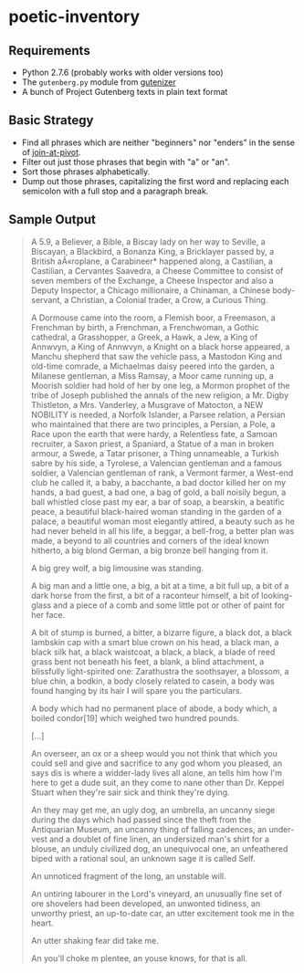 poetic-inventory
================

Requirements
------------

*   Python 2.7.6 (probably works with older versions too)
*   The `gutenberg.py` module from [gutenizer](https://github.com/okfn/gutenizer/)
*   A bunch of Project Gutenberg texts in plain text format

Basic Strategy
--------------

*   Find all phrases which are neither "beginners" nor "enders" in the sense
    of [join-at-pivot](../join-at-pivot/).
*   Filter out just those phrases that begin with "a" or "an".
*   Sort those phrases alphabetically.
*   Dump out those phrases, capitalizing the first word and replacing each
    semicolon with a full stop and a paragraph break.

Sample Output
-------------

> A 5.9, a Believer, a Bible, a Biscay lady on her way to Seville, a Biscayan, a Blackbird, a Bonanza King, a Bricklayer passed by, a British aÃ«roplane, a Carabineer* happened along, a Castilian, a Castilian, a Cervantes Saavedra, a Cheese Committee to consist of seven members of the Exchange, a Cheese Inspector and also a Deputy Inspector, a Chicago millionaire, a Chinaman, a Chinese body-servant, a Christian, a Colonial trader, a Crow, a Curious Thing.
> 
> A Dormouse came into the room, a Flemish boor, a Freemason, a Frenchman by birth, a Frenchman, a Frenchwoman, a Gothic cathedral, a Grasshopper, a Greek, a Hawk, a Jew, a King of Annwvyn, a King of Annwvyn, a Knight on a black horse appeared, a Manchu shepherd that saw the vehicle pass, a Mastodon King and old-time comrade, a Michaelmas daisy peered into the garden, a Milanese gentleman, a Miss Ramsay, a Moor came running up, a Moorish soldier had hold of her by one leg, a Mormon prophet of the tribe of Joseph published the annals of the new religion, a Mr. Digby Thistleton, a Mrs. Vanderley, a Musgrave of Matocton, a NEW NOBILITY is needed, a Norfolk Islander, a Parsee relation, a Persian who maintained that there are two principles, a Persian, a Pole, a Race upon the earth that were hardy, a Relentless fate, a Samoan recruiter, a Saxon priest, a Spaniard, a Statue of a man in broken armour, a Swede, a Tatar prisoner, a Thing unnameable, a Turkish sabre by his side, a Tyrolese, a Valencian gentleman and a famous soldier, a Valencian gentleman of rank, a Vermont farmer, a West-end club he called it, a baby, a bacchante, a bad doctor killed her on my hands, a bad guest, a bad one, a bag of gold, a ball noisily begun, a ball whistled close past my ear, a bar of soap, a bearskin, a beatific peace, a beautiful black-haired woman standing in the garden of a palace, a beautiful woman most elegantly attired, a beauty such as he had never beheld in all his life, a beggar, a bell-frog, a better plan was made, a beyond to all countries and corners of the ideal known hitherto, a big blond German, a big bronze bell hanging from it.
> 
> A big grey wolf, a big limousine was standing.
> 
> A big man and a little one, a big, a bit at a time, a bit full up, a bit of a dark horse from the first, a bit of a raconteur himself, a bit of looking-glass and a piece of a comb and some little pot or other of paint for her face.
> 
> A bit of stump is burned, a bitter, a bizarre figure, a black dot, a black lambskin cap with a smart blue crown on his head, a black man, a black silk hat, a black waistcoat, a black, a black, a blade of reed grass bent not beneath his feet, a blank, a blind attachment, a blissfully light-spirited one:  Zarathustra the soothsayer, a blossom, a blue chin, a bodkin, a body closely related to casein, a body was found hanging by its hair I will spare you the particulars.
> 
> A body which had no permanent place of abode, a body which, a boiled condor[19] which weighed two hundred pounds.
>
> [...]
>
> An overseer, an ox or a sheep would you not think that which you could sell and give and sacrifice to any god whom you pleased, an says dis is where a widder-lady lives all alone, an tells him how I'm here to get a dude suit, an they come to nane other than Dr. Keppel Stuart when they're sair sick and think they're dying.
> 
> An they may get me, an ugly dog, an umbrella, an uncanny siege during the days which had passed since the theft from the Antiquarian Museum, an uncanny thing of falling cadences, an under-vest and a doublet of fine linen, an undersized man's shirt for a blouse, an unduly civilized dog, an unequivocal one, an unfeathered biped with a rational soul, an unknown sage it is called Self.
> 
> An unnoticed fragment of the long, an unstable will.
> 
> An untiring labourer in the Lord's vineyard, an unusually fine set of ore shovelers had been developed, an unwonted tidiness, an unworthy priest, an up-to-date car, an utter excitement took me in the heart.
> 
> An utter shaking fear did take me.
> 
> An you'll choke m plentee, an youse knows, for that is all.
